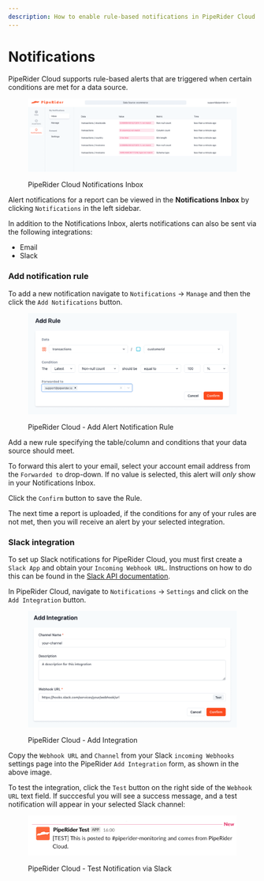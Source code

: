 ```yaml
---
description: How to enable rule-based notifications in PipeRider Cloud
---
```


# Notifications

PipeRider Cloud supports rule-based alerts that are triggered when certain conditions are met for a data source.&#x20;

<figure><img src="../.gitbook/assets/piperider-cloud-notifications-inbox-fs8.png" alt=""><figcaption><p>PipeRider Cloud Notifications Inbox</p></figcaption></figure>

Alert notifications for a report can be viewed in the **Notifications Inbox** by clicking `Notifications` in the left sidebar.

In addition to the Notifications Inbox, alerts notifications can also be sent via the following integrations:

* Email
* Slack

### Add notification rule

To add a new notification navigate to `Notifications` -> `Manage` and then the click the `Add Notifications` button.

<figure><img src="../.gitbook/assets/pioperider-cloud-add-rule-fs8.png" alt=""><figcaption><p>PipeRider Cloud - Add Alert Notification Rule</p></figcaption></figure>

Add a new rule specifying the table/column and conditions that your data source should meet.

To forward this alert to your email, select your account email address from the `Forwarded to` drop-down. If no value is selected, this alert will _only_ show in your Notifications Inbox.

Click the `Confirm` button to save the Rule.

The next time a report is uploaded, if the conditions for any of your rules are not met, then you will receive an alert by your selected integration.&#x20;



### Slack integration&#x20;

To set up Slack notifications for PipeRider Cloud, you must first create a `Slack App` and obtain your `Incoming Webhook URL`. Instructions on how to do this can be found in the [Slack API documentation](https://api.slack.com/messaging/webhooks).

In PipeRider Cloud, navigate to `Notifications` -> `Settings` and click on the `Add Integration` button.&#x20;

<figure><img src="../.gitbook/assets/piperider-cloud-add-integration-fs8 (1).png" alt=""><figcaption><p>PipeRider Cloud - Add Integration</p></figcaption></figure>

Copy the `Webhook URL` and `Channel` from your Slack `incoming Webhooks` settings page into the PipeRider `Add Integration` form, as shown in the above image.

To test the integration, click the `Test` button on the right side of the `Webhook URL` text field. If succcesful you will see a success message, and a test notification will appear in your selected Slack channel:

<figure><img src="../.gitbook/assets/piperider-notification-test.png" alt=""><figcaption><p>PipeRider Cloud - Test Notification via Slack</p></figcaption></figure>

